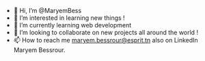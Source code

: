 - 👋 Hi, I’m @MaryemBess
- 👀 I’m interested in learning new things !
- 🌱 I’m currently learning web development
- 💞️ I’m looking to collaborate on new projects all around the world ! 
- 📫 How to reach me maryem.bessrour@esprit.tn also on LinkedIn Maryem Bessrour.

<!---
MaryemBess/MaryemBess is a ✨ special ✨ repository because its `README.md` (this file) appears on your GitHub profile.
You can click the Preview link to take a look at your changes.
--->
